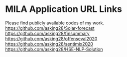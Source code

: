 # MILA Application URL Links </br>
Please find publicly available codes of my work.
https://github.com/asking28/Solar-forecast </br>
https://github.com/asking28/finsummary  </br>
https://github.com/asking28/offenseval2020  </br>
https://github.com/asking28/sentimix2020 </br>
https://github.com/asking28/HSE-NLP-Solution  </br>
